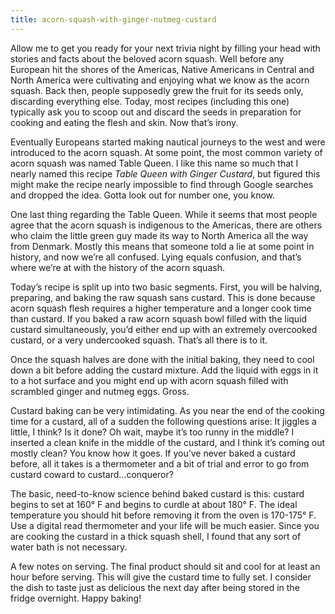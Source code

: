 ```yaml
---
title: acorn-squash-with-ginger-nutmeg-custard
---
```

Allow me to get you ready for your next trivia night by filling your head with stories and facts about the beloved acorn squash. Well before any European hit the shores of the Americas, Native Americans in Central and North America were cultivating and enjoying what we know as the acorn squash. Back then, people supposedly grew the fruit for its seeds only, discarding everything else. Today, most recipes (including this one) typically ask you to scoop out and discard the seeds in preparation for cooking and eating the flesh and skin. Now that’s irony.

Eventually Europeans started making nautical journeys to the west and were introduced to the acorn squash. At some point, the most common variety of acorn squash was named Table Queen. I like this name so much that I nearly named this recipe <em>Table Queen with Ginger Custard</em>, but figured this might make the recipe nearly impossible to find through Google searches and dropped the idea. Gotta look out for number one, you know.

One last thing regarding the Table Queen. While it seems that most people agree that the acorn squash is indigenous to the Americas, there are others who claim the little green guy made its way to North America all the way from Denmark. Mostly this means that someone told a lie at some point in history, and now we’re all confused. Lying equals confusion, and that’s where we’re at with the history of the acorn squash.

Today’s recipe is split up into two basic segments. First, you will be halving, preparing, and baking the raw squash sans custard. This is done because acorn squash flesh requires a higher temperature and a longer cook time than custard. If you baked a raw acorn squash bowl filled with the liquid custard simultaneously, you’d either end up with an extremely overcooked custard, or a very undercooked squash. That’s all there is to it.

Once the squash halves are done with the initial baking, they need to cool down a bit before adding the custard mixture. Add the liquid with eggs in it to a hot surface and you might end up with acorn squash filled with scrambled ginger and nutmeg eggs. Gross.

Custard baking can be very intimidating. As you near the end of the cooking time for a custard, all of a sudden the following questions arise: It jiggles a little, I think? Is it done? Oh wait, maybe it’s too runny in the middle? I inserted a clean knife in the middle of the custard, and I think it’s coming out mostly clean? You know how it goes. If you’ve never baked a custard before, all it takes is a thermometer and a bit of trial and error to go from custard coward to custard...conqueror?

The basic, need-to-know science behind baked custard is this: custard begins to set at 160° F and begins to curdle at about 180° F. The ideal temperature you should hit before removing it from the oven is 170-175° F. Use a digital read thermometer and your life will be much easier. Since you are cooking the custard in a thick squash shell, I found that any sort of water bath is not necessary.

A few notes on serving. The final product should sit and cool for at least an hour before serving. This will give the custard time to fully set. I consider the dish to taste just as delicious the next day after being stored in the fridge overnight. Happy baking!
